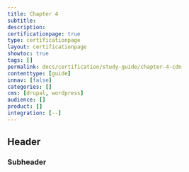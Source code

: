 ```yaml
---
title: Chapter 4
subtitle:
description:
certificationpage: true
type: certificationpage
layout: certificationpage
showtoc: true
tags: []
permalink: docs/certification/study-guide/chapter-4-cdn
contenttype: [guide]
innav: [false]
categories: []
cms: [drupal, wordpress]
audience: []
product: []
integration: [--]
---
```


## Header
### Subheader
